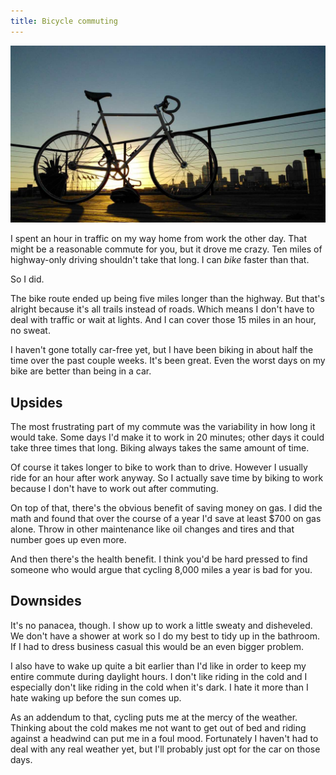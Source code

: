 ```yaml
---
title: Bicycle commuting
---
```


![My bike][1]

I spent an hour in traffic on my way home from work the other day.
That might be a reasonable commute for you, but it drove me crazy.
Ten miles of highway-only driving shouldn't take that long. I can
*bike* faster than that.

So I did.

The bike route ended up being five miles longer than the highway.
But that's alright because it's all trails instead of roads. Which
means I don't have to deal with traffic or wait at lights. And I
can cover those 15 miles in an hour, no sweat.

I haven't gone totally car-free yet, but I have been biking in about
half the time over the past couple weeks. It's been great. Even the
worst days on my bike are better than being in a car.

## Upsides

The most frustrating part of my commute was the variability in how
long it would take. Some days I'd make it to work in 20 minutes;
other days it could take three times that long. Biking always takes
the same amount of time.

Of course it takes longer to bike to work than to drive. However I
usually ride for an hour after work anyway. So I actually save time
by biking to work because I don't have to work out after commuting.

On top of that, there's the obvious benefit of saving money on gas.
I did the math and found that over the course of a year I'd save
at least $700 on gas alone. Throw in other maintenance like oil
changes and tires and that number goes up even more.

And then there's the health benefit. I think you'd be hard pressed
to find someone who would argue that cycling 8,000 miles a year is
bad for you.

## Downsides

It's no panacea, though. I show up to work a little sweaty and
disheveled. We don't have a shower at work so I do my best to tidy
up in the bathroom. If I had to dress business casual this would
be an even bigger problem.

I also have to wake up quite a bit earlier than I'd like in order
to keep my entire commute during daylight hours. I don't like riding
in the cold and I especially don't like riding in the cold when
it's dark. I hate it more than I hate waking up before the sun comes
up.

As an addendum to that, cycling puts me at the mercy of the weather.
Thinking about the cold makes me not want to get out of bed and
riding against a headwind can put me in a foul mood. Fortunately I
haven't had to deal with any real weather yet, but I'll probably
just opt for the car on those days.

[1]: /static/images/2012/11/28/my-bike.jpg
